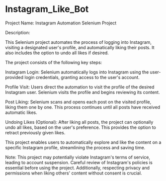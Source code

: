 # Instagram_Like_Bot

Project Name: Instagram Automation Selenium Project

Description:

This Selenium project automates the process of logging into Instagram, visiting a designated user's profile, and automatically liking their posts. It also includes the option to undo all likes if desired.

The project consists of the following key steps:

Instagram Login: Selenium automatically logs into Instagram using the user-provided login credentials, granting access to the user's account.

Profile Visit: Users direct the automation to visit the profile of the desired Instagram user. Selenium visits the profile and begins reviewing its content.

Post Liking: Selenium scans and opens each post on the visited profile, liking them one by one. This process continues until all posts have received automatic likes.

Undoing Likes (Optional): After liking all posts, the project can optionally undo all likes, based on the user's preference. This provides the option to retract previously given likes.

This project enables users to automatically explore and like the content on a specific Instagram profile, streamlining the process and saving time.

Note: This project may potentially violate Instagram's terms of service, leading to account suspension. Careful review of Instagram's policies is essential before using the project. Additionally, respecting privacy and permissions when liking others' content without consent is crucial.





